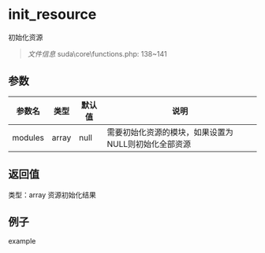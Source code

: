 # init_resource
初始化资源
> *文件信息* suda\core\functions.php: 138~141

## 参数

| 参数名 | 类型 | 默认值 | 说明 |
|--------|-----|-------|-------|
| modules |  array | null |  需要初始化资源的模块，如果设置为NULL则初始化全部资源 |

## 返回值
类型：array
 资源初始化结果

## 例子

example